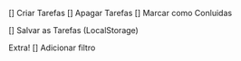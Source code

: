 [] Criar Tarefas
[] Apagar Tarefas
[] Marcar como Conluidas

[] Salvar as Tarefas (LocalStorage)

Extra!
[] Adicionar filtro 